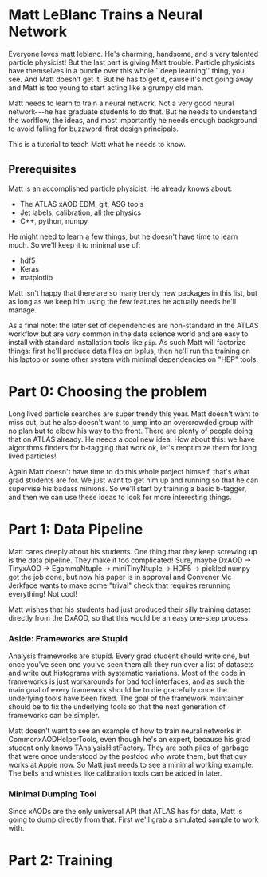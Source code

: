 Matt LeBlanc Trains a Neural Network
====================================

Everyone loves matt leblanc. He's charming, handsome, and a very talented particle physicist! But the last part is giving Matt trouble. Particle physicists have themselves in a bundle over this whole ``deep learning'' thing, you see. And Matt doesn't get it. But he has to get it, cause it's not going away and Matt is too young to start acting like a grumpy old man.

Matt needs to learn to train a neural network. Not a very good neural network---he has graduate students to do that. But he needs to understand the worlflow, the ideas, and most importantly he needs enough background to avoid falling for buzzword-first design principals.

This is a tutorial to teach Matt what he needs to know.

Prerequisites
-------------

Matt is an accomplished particle physicist. He already knows about:

 - The ATLAS xAOD EDM, git, ASG tools
 - Jet labels, calibration, all the physics
 - C++, python, numpy

He might need to learn a few things, but he doesn't have time to learn much. So we'll keep it to minimal use of:

 - hdf5
 - Keras
 - matplotlib

Matt isn't happy that there are so many trendy new packages in this list, but as long as we keep him using the few features he actually needs he'll manage.

As a final note: the later set of dependencies are non-standard in the ATLAS workflow but are _very_ common in the data science world and are easy to install with standard installation tools like `pip`. As such Matt will factorize things: first he'll produce data files on lxplus, then he'll run the training on his laptop or some other system with minimal dependencies on "HEP" tools.


Part 0: Choosing the problem
============================

Long lived particle searches are super trendy this year. Matt doesn't want to miss out, but he also doesn't want to jump into an overcrowded group with no plan but to elbow his way to the front. There are plenty of people doing that on ATLAS already. He needs a cool new idea. How about this: we have algorithms finders for b-tagging that work ok, let's reoptimize them for long lived particles!

Again Matt doesn't have time to do this whole project himself, that's what grad students are for. We just want to get him up and running so that he can supervise his badass minions. So we'll start by training a basic b-tagger, and then we can use these ideas to look for more interesting things.


Part 1: Data Pipeline
=====================

Matt cares deeply about his students. One thing that they keep screwing up is the data pipeline. They make it too complicated! Sure, maybe DxAOD -> TinyxAOD -> EgammaNtuple -> miniTinyNtuple -> HDF5 -> pickled numpy got the job done, but now his paper is in approval and Convener Mc Jerkface wants to make some "trival" check that requires rerunning everything! Not cool!

Matt wishes that his students had just produced their silly training dataset directly from the DxAOD, so that this would be an easy one-step process.

### Aside: Frameworks are Stupid ###

Analysis frameworks are stupid. Every grad student should write one, but once you've seen one you've seen them all: they run over a list of datasets and write out histograms with systematic variations. Most of the code in frameworks is just workarounds for bad tool interfaces, and as such the main goal of every framework should be to die gracefully once the underlying tools have been fixed. The goal of the framework maintainer should be to fix the underlying tools so that the next generation of frameworks can be simpler.

Matt doesn't want to see an example of how to train neural networks in CommonxAODHelperTools, even though he's an expert, because his grad student only knows TAnalysisHistFactory. They are both piles of garbage that were once understood by the postdoc who wrote them, but that guy works at Apple now. So Matt just needs to see a minimal working example. The bells and whistles like calibration tools can be added in later.

### Minimal Dumping Tool ###

Since xAODs are the only universal API that ATLAS has for data, Matt is going to dump directly from that. First we'll grab a simulated sample to work with.

Part 2: Training
================

